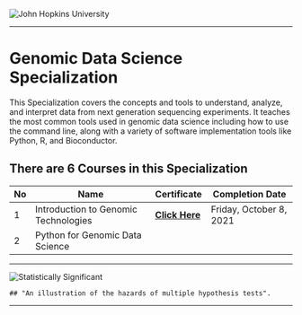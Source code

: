 ![John Hopkins University](https://d3njjcbhbojbot.cloudfront.net/api/utilities/v1/imageproxy/https://s3.amazonaws.com/coursera_assets/xdp/jhu_v3.svg)

---
# Genomic Data Science Specialization

This Specialization covers the concepts and tools to understand, analyze, and interpret data from next generation sequencing experiments. It teaches the most common tools used in genomic data science including how to use the command line, along with a variety of software implementation tools like Python, R, and Bioconductor. 



## There are 6 Courses in this Specialization
No | Name| Certificate | Completion Date|
---| --- | ----| ---|
 1 | Introduction to Genomic Technologies | [**Click Here**](https://www.coursera.org/account/accomplishments/verify/Q8GWA6BLZ8D9) | Friday, October 8, 2021 |
 2 | Python for Genomic Data Science | | 




---
![Statistically Significant](https://imgs.xkcd.com/comics/significant.png)

    ## "An illustration of the hazards of multiple hypothesis tests".
---
